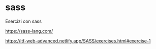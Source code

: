 # sass
Esercizi con sass


https://sass-lang.com/

https://itf-web-advanced.netlify.app/SASS/exercises.html#exercise-1
